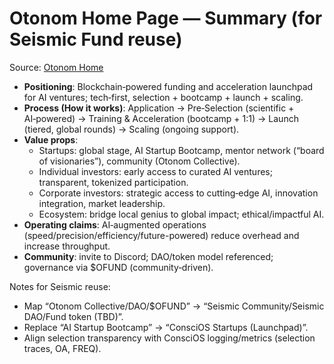 # Otonom Home Page — Summary (for Seismic Fund reuse)

Source: [Otonom Home](https://www.otonom.fund/)

- **Positioning**: Blockchain‑powered funding and acceleration launchpad for AI ventures; tech‑first, selection + bootcamp + launch + scaling.
- **Process (How it works)**: Application → Pre‑Selection (scientific + AI‑powered) → Training & Acceleration (bootcamp + 1:1) → Launch (tiered, global rounds) → Scaling (ongoing support).
- **Value props**:
  - Startups: global stage, AI Startup Bootcamp, mentor network (“board of visionaries”), community (Otonom Collective).
  - Individual investors: early access to curated AI ventures; transparent, tokenized participation.
  - Corporate investors: strategic access to cutting‑edge AI, innovation integration, market leadership.
  - Ecosystem: bridge local genius to global impact; ethical/impactful AI.
- **Operating claims**: AI‑augmented operations (speed/precision/efficiency/future-powered) reduce overhead and increase throughput.
- **Community**: invite to Discord; DAO/token model referenced; governance via $OFUND (community‑driven).

Notes for Seismic reuse:
- Map “Otonom Collective/DAO/$OFUND” → “Seismic Community/Seismic DAO/Fund token (TBD)”.
- Replace “AI Startup Bootcamp” → “ConsciOS Startups (Launchpad)”.
- Align selection transparency with ConsciOS logging/metrics (selection traces, OA, FREQ).
